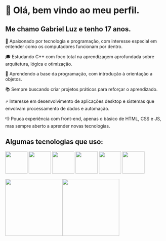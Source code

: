 # 👋 Olá, bem vindo ao meu perfil.
## Me chamo Gabriel Luz e tenho 17 anos.

🎯 Apaixonado por tecnologia e programação, com interesse especial em entender como os computadores funcionam por dentro.

:mortar_board: Estudando C++ com foco total na aprendizagem aprofundada sobre arquitetura, lógica e otimização.

🌱 Aprendendo a base da programação, com introdução à orientação a objetos.

📚 Sempre buscando criar projetos práticos para reforçar o aprendizado.

⚡ Interesse em desenvolvimento de aplicações desktop e sistemas que envolvam processamento de dados e automação.

:-1: Pouca experiência com front-end, apenas o básico de HTML, CSS e JS, mas sempre aberto a aprender novas tecnologias.
## Algumas tecnologias que uso:

  <img src="https://cdn.jsdelivr.net/gh/devicons/devicon@latest/icons/arduino/arduino-original-wordmark.svg" height = "70px" width = "70px"/> <img src="https://cdn.jsdelivr.net/gh/devicons/devicon@latest/icons/cplusplus/cplusplus-original.svg" height = "70px" width = "70px"/> <img src="https://cdn.jsdelivr.net/gh/devicons/devicon@latest/icons/csharp/csharp-original.svg" height = "70px" width = "70px"/> <img src="https://cdn.jsdelivr.net/gh/devicons/devicon@latest/icons/javascript/javascript-original.svg" height = "70px" width = "70px" /> <img src="https://cdn.jsdelivr.net/gh/devicons/devicon@latest/icons/html5/html5-plain-wordmark.svg" height = "70px" width = "70px" /> <img src="https://cdn.jsdelivr.net/gh/devicons/devicon@latest/icons/css3/css3-plain-wordmark.svg" height = "70px" width = "70px" />

<div>
<a href="https://github.com/gabrii3lmao">
<img loading="lazy" height="180em" src="https://github-readme-stats.vercel.app/api/top-langs/?username=gabrii3lmao&layout=compact&langs_count=7&theme=dracula"/><img loading="lazy" height="180em" src="https://github-readme-stats.vercel.app/api?username=gabrii3lmao&show_icons=true&theme=dracula&include_all_commits=true&count_private=true"/>

</div>
          
          
          
          
          

